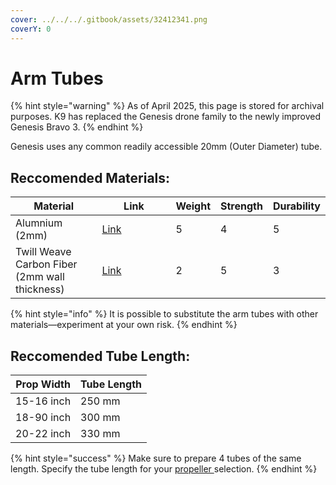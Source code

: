 ```yaml
---
cover: ../../../.gitbook/assets/32412341.png
coverY: 0
---
```


# Arm Tubes

{% hint style="warning" %}
As of April 2025, this page is stored for archival purposes. K9 has replaced the Genesis drone family to the newly improved Genesis Bravo 3.
{% endhint %}

Genesis uses any common readily accessible 20mm (Outer Diameter) tube.

## Reccomended Materials:

<table><thead><tr><th>Material</th><th width="102">Link</th><th data-type="rating" data-max="5">Weight</th><th data-type="rating" data-max="5">Strength</th><th data-type="rating" data-max="5">Durability</th></tr></thead><tbody><tr><td>Alumnium (2mm)</td><td><a href="https://amzn.to/3XS4zzk">Link</a></td><td>5</td><td>4</td><td>5</td></tr><tr><td>Twill Weave Carbon Fiber (2mm wall thickness)</td><td><a href="https://amzn.to/47XlWn1">Link</a></td><td>2</td><td>5</td><td>3</td></tr></tbody></table>

{% hint style="info" %}
It is possible to substitute the arm tubes with other materials—experiment at your own risk.
{% endhint %}

## Reccomended Tube Length:

| Prop Width | Tube Length |
| ---------- | ----------- |
| 15-16 inch | 250 mm      |
| 18-90 inch | 300 mm      |
| 20-22 inch | 330 mm      |

{% hint style="success" %}
Make sure to prepare 4 tubes of the same length. Specify the tube length for your [propeller ](propellers.md)selection.
{% endhint %}



